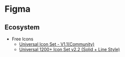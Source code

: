#   Figma

##  Ecosystem
*   Free Icons
    *   [Universal Icon Set - V1.1(Community)](https://www.figma.com/community/file/1163846217073025702)
    *   [Universal 1200+ Icon Set v2.2 (Solid + Line Style)](https://www.figma.com/community/file/1164030178052970276)